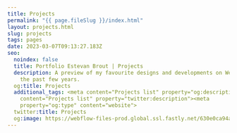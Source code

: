 ```yaml
---
title: Projects
permalink: "{{ page.fileSlug }}/index.html"
layout: projects.html
slug: projects
tags: pages
date: 2023-03-07T09:13:27.183Z
seo:
  noindex: false
  title: Portfolio Estevan Brout | Projects
  description: A preview of my favourite designs and developments on Webflow from
    the past few years.
  og:title: Projects
  additional_tags: <meta content="Projects list" property="og:description"><meta
    content="Projects list" property="twitter:description"><meta
    property="og:type" content="website">
  twitter:title: Projects
  og:image: https://webflow-files-prod.global.ssl.fastly.net/630e0ca94a4625423221f660/6406fae750d228124cec79cc_Estevan%20Brout%20preview.webp
---
```

